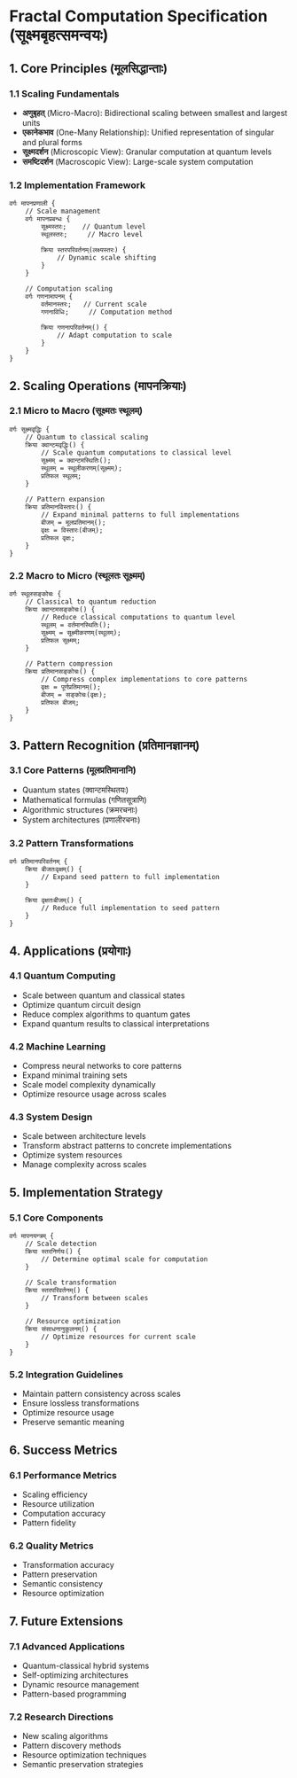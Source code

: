 # Fractal Computation Specification (सूक्ष्मबृहत्समन्वयः)

## 1. Core Principles (मूलसिद्धान्ताः)

### 1.1 Scaling Fundamentals
- **अणुबृहत्** (Micro-Macro): Bidirectional scaling between smallest and largest units
- **एकानेकभाव** (One-Many Relationship): Unified representation of singular and plural forms
- **सूक्ष्मदर्शन** (Microscopic View): Granular computation at quantum levels
- **समष्टिदर्शन** (Macroscopic View): Large-scale system computation

### 1.2 Implementation Framework
```sanskrit
वर्गः मापनप्रणाली {
    // Scale management
    वर्गः मापनप्रबन्धः {
        सूक्ष्मस्तरः;    // Quantum level
        स्थूलस्तरः;     // Macro level
        
        क्रिया स्तरपरिवर्तनम्(लक्ष्यस्तरः) {
            // Dynamic scale shifting
        }
    }
    
    // Computation scaling
    वर्गः गणनामापनम् {
        वर्तमानस्तरः;   // Current scale
        गणनाविधिः;     // Computation method
        
        क्रिया गणनापरिवर्तनम्() {
            // Adapt computation to scale
        }
    }
}
```

## 2. Scaling Operations (मापनक्रियाः)

### 2.1 Micro to Macro (सूक्ष्मतः स्थूलम्)
```sanskrit
वर्गः सूक्ष्मवृद्धिः {
    // Quantum to classical scaling
    क्रिया क्वान्टमवृद्धिः() {
        // Scale quantum computations to classical level
        सूक्ष्मम् = क्वान्टमस्थितिः();
        स्थूलम् = स्थूलीकरणम्(सूक्ष्मम्);
        प्रतिफल स्थूलम्;
    }
    
    // Pattern expansion
    क्रिया प्रतिमानविस्तारः() {
        // Expand minimal patterns to full implementations
        बीजम् = मूलप्रतिमानम्();
        वृक्षः = विस्तारः(बीजम्);
        प्रतिफल वृक्षः;
    }
}
```

### 2.2 Macro to Micro (स्थूलतः सूक्ष्मम्)
```sanskrit
वर्गः स्थूलसङ्कोचः {
    // Classical to quantum reduction
    क्रिया क्वान्टमसङ्कोचः() {
        // Reduce classical computations to quantum level
        स्थूलम् = वर्तमानस्थितिः();
        सूक्ष्मम् = सूक्ष्मीकरणम्(स्थूलम्);
        प्रतिफल सूक्ष्मम्;
    }
    
    // Pattern compression
    क्रिया प्रतिमानसङ्कोचः() {
        // Compress complex implementations to core patterns
        वृक्षः = पूर्णप्रतिमानम्();
        बीजम् = सङ्कोचः(वृक्षः);
        प्रतिफल बीजम्;
    }
}
```

## 3. Pattern Recognition (प्रतिमानज्ञानम्)

### 3.1 Core Patterns (मूलप्रतिमानानि)
- Quantum states (क्वान्टमस्थितयः)
- Mathematical formulas (गणितसूत्राणि)
- Algorithmic structures (क्रमरचनाः)
- System architectures (प्रणालीरचनाः)

### 3.2 Pattern Transformations
```sanskrit
वर्गः प्रतिमानपरिवर्तनम् {
    क्रिया बीजतःवृक्षम्() {
        // Expand seed pattern to full implementation
    }
    
    क्रिया वृक्षतःबीजम्() {
        // Reduce full implementation to seed pattern
    }
}
```

## 4. Applications (प्रयोगाः)

### 4.1 Quantum Computing
- Scale between quantum and classical states
- Optimize quantum circuit design
- Reduce complex algorithms to quantum gates
- Expand quantum results to classical interpretations

### 4.2 Machine Learning
- Compress neural networks to core patterns
- Expand minimal training sets
- Scale model complexity dynamically
- Optimize resource usage across scales

### 4.3 System Design
- Scale between architecture levels
- Transform abstract patterns to concrete implementations
- Optimize system resources
- Manage complexity across scales

## 5. Implementation Strategy

### 5.1 Core Components
```sanskrit
वर्गः मापनयन्त्रम् {
    // Scale detection
    क्रिया स्तरनिर्णयः() {
        // Determine optimal scale for computation
    }
    
    // Scale transformation
    क्रिया स्तरपरिवर्तनम्() {
        // Transform between scales
    }
    
    // Resource optimization
    क्रिया संसाधनानुकूलनम्() {
        // Optimize resources for current scale
    }
}
```

### 5.2 Integration Guidelines
- Maintain pattern consistency across scales
- Ensure lossless transformations
- Optimize resource usage
- Preserve semantic meaning

## 6. Success Metrics

### 6.1 Performance Metrics
- Scaling efficiency
- Resource utilization
- Computation accuracy
- Pattern fidelity

### 6.2 Quality Metrics
- Transformation accuracy
- Pattern preservation
- Semantic consistency
- Resource optimization

## 7. Future Extensions

### 7.1 Advanced Applications
- Quantum-classical hybrid systems
- Self-optimizing architectures
- Dynamic resource management
- Pattern-based programming

### 7.2 Research Directions
- New scaling algorithms
- Pattern discovery methods
- Resource optimization techniques
- Semantic preservation strategies 